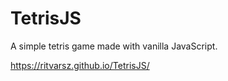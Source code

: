 # TetrisJS

A simple tetris game made with vanilla JavaScript.

https://ritvarsz.github.io/TetrisJS/
